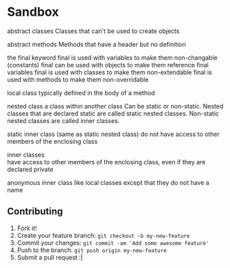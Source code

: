 # Sandbox
abstract classes 
Classes that can't be used to create objects

abstract methods
Methods that have a header but no definition

the final keyword
final is used with variables to make them non-changable (constants)
final can be used with objects to make them reference final variables
final is used with classes to make them non-extendable
final is used with methods to make them non-overridable

local class 
typically defined in the body of a method

nested class 
a class within another class
Can be static or non-static.
Nested classes that are declared static are called static nested classes. 
Non-static nested classes are called inner classes.

static inner class (same as static nested class)
do not have access to other members of the enclosing class 

inner classes  
have access to other members of the enclosing class, 
even if they are declared private

anonymous inner class
like local classes except that they do not have a name

## Contributing
1. Fork it!
2. Create your feature branch: `git checkout -b my-new-feature`
3. Commit your changes: `git commit -am 'Add some awesome feature'`
4. Push to the branch: `git push origin my-new-feature`
5. Submit a pull request :|